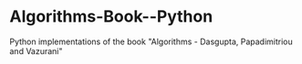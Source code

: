 Algorithms-Book--Python
=======================

Python implementations of the book "Algorithms - Dasgupta, Papadimitriou and Vazurani"
